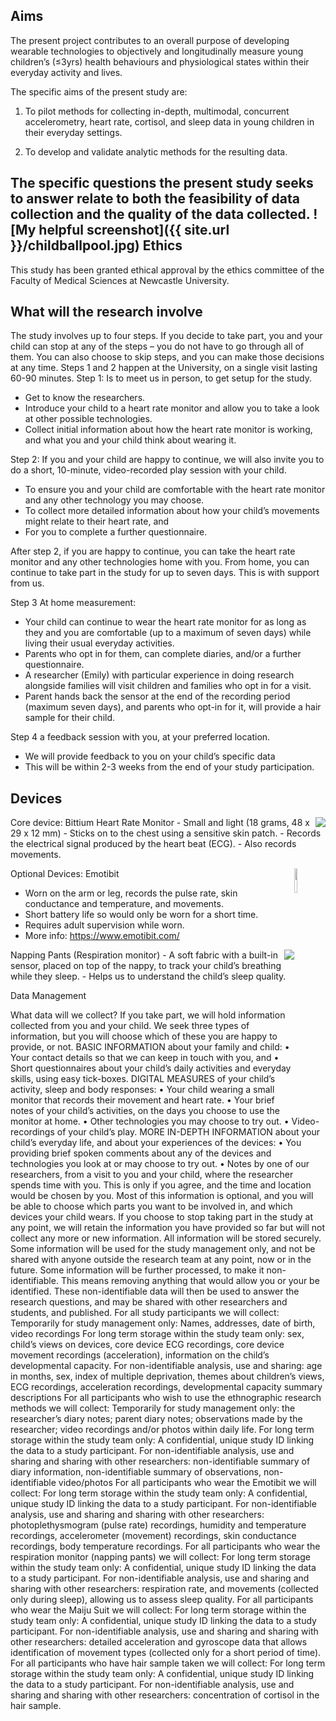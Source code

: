 Aims
------
The present project contributes to an overall purpose of developing wearable technologies to objectively and longitudinally measure young children’s (≤3yrs) health behaviours and physiological states within their everyday activity and lives.

The specific aims of the present study are: 

1. To pilot methods for collecting in-depth, multimodal, concurrent accelerometry, heart rate, cortisol, and sleep data in young children in their everyday settings. 

2. To develop and validate analytic methods for the resulting data. 

The specific questions the present study seeks to answer relate to both the feasibility of data collection and the quality of the data collected.
![My helpful screenshot]({{ site.url }}/childballpool.jpg)
Ethics
------
This study has been granted ethical approval by the ethics committee of the Faculty of Medical Sciences at Newcastle University. 

What will the research involve
------
The study involves up to four steps. If you decide to take part, you and your child can stop at any of the steps – you do not have to go through all of them. You can also choose to skip steps, and you can make those decisions at any time.
Steps 1 and 2 happen at the University, on a single visit lasting 60-90 minutes.
Step 1: Is to meet us in person, to get setup for the study. 
-	Get to know the researchers. 
-	Introduce your child to a heart rate monitor and allow you to take a look at other possible technologies.
-	Collect initial information about how the heart rate monitor is working, and what you and your child think about wearing it.

Step 2: If you and your child are happy to continue, we will also invite you to do a short, 10-minute, video-recorded play session with your child.
-	To ensure you and your child are comfortable with the heart rate monitor and any other technology you may choose. 
-	To collect more detailed information about how your child’s movements might relate to their heart rate, and
-	For you to complete a further questionnaire. 

After step 2, if you are happy to continue, you can take the heart rate monitor and any other technologies home with you. From home, you can continue to take part in the study for up to seven days. This is with support from us.

Step 3 At home measurement:
-	Your child can continue to wear the heart rate monitor for as long as they and you are comfortable (up to a maximum of seven days) while living their usual everyday activities. 
-	Parents who opt in for them, can complete diaries, and/or a further questionnaire. 
-	A researcher (Emily) with particular experience in doing research alongside families will visit children and families who opt in for a visit. 
-	Parent hands back the sensor at the end of the recording period (maximum seven days), and parents who opt-in for it, will provide a hair sample for their child.

Step 4 a feedback session with you, at your preferred location.
-	We will provide feedback to you on your child’s specific data
-	This will be within 2-3 weeks from the end of your study participation. 

Devices
------
<img style="float: right;" src="{{ site.url }}./Bittium_Faros.png">
Core device: Bittium Heart Rate Monitor
-	Small and light (18 grams, 48 x 29 x 12 mm) 
-	Sticks on to the chest using a sensitive skin patch.
-	Records the electrical signal produced by the heart beat (ECG).
-	Also records movements. 


Optional Devices:
<img style="float: right; width: 10%;" src="{{ site.url }}./EmotiBit.webp">
Emotibit
-	Worn on the arm or leg, records the pulse rate, skin conductance and temperature, and movements. 
-	Short battery life so would only be worn for a short time.
-	Requires adult supervision while worn.
-	More info: https://www.emotibit.com/ 

<img style="float: right;" src="{{ site.url }}./napping.jpg">
Napping Pants (Respiration monitor)
-	A soft fabric with a built-in sensor, placed on top of the nappy, to track your child’s breathing while they sleep.
-	Helps us to understand the child’s sleep quality.

Data Management

What data will we collect?
If you take part, we will hold information collected from you and your child. We seek three types of information, but you will choose which of these you are happy to provide, or not.
BASIC INFORMATION about your family and child:
•	Your contact details so that we can keep in touch with you, and
•	Short questionnaires about your child’s daily activities and everyday skills, using easy tick-boxes.
DIGITAL MEASURES of your child’s activity, sleep and body responses:
•	Your child wearing a small monitor that records their movement and heart rate.
•	Your brief notes of your child’s activities, on the days you choose to use the monitor at home.
•	Other technologies you may choose to try out.
•	Video-recordings of your child’s play.
MORE IN-DEPTH INFORMATION about your child’s everyday life, and about your experiences of the devices:
•	You providing brief spoken comments about any of the devices and technologies you look at or may choose to try out.
•	Notes by one of our researchers, from a visit to you and your child, where the researcher spends time with you. This is only if you agree, and the time and location would be chosen by you. 
Most of this information is optional, and you will be able to choose which parts you want to be involved in, and which devices your child wears. If you choose to stop taking part in the study at any point, we will retain the information you have provided so far but will not collect any more or new information. 
All information will be stored securely. Some information will be used for the study management only, and not be shared with anyone outside the research team at any point, now or in the future.
Some information will be further processed, to make it non-identifiable. This means removing anything that would allow you or your be identified. These non-identifiable data will then be used to answer the research questions, and may be shared with other researchers and students, and published.
For all study participants we will collect:
Temporarily for study management only: Names, addresses, date of birth, video recordings 
For long term storage within the study team only: sex, child’s views on devices, core device ECG recordings, core device movement recordings (acceleration), information on the child’s developmental capacity. 
For non-identifiable analysis, use and sharing: age in months, sex, index of multiple deprivation, themes about children’s views, ECG recordings, acceleration recordings, developmental capacity summary descriptions
For all participants who wish to use the ethnographic research methods we will collect:
Temporarily for study management only: the researcher’s diary notes; parent diary notes; observations made by the researcher; video recordings and/or photos within daily life.
For long term storage within the study team only: A confidential, unique study ID linking the data to a study participant.
For non-identifiable analysis, use and sharing and sharing with other researchers: non-identifiable summary of diary information, non-identifiable summary of observations, non-identifiable video/photos 
For all participants who wear the Emotibit we will collect:
For long term storage within the study team only: A confidential, unique study ID linking the data to a study participant.
For non-identifiable analysis, use and sharing and sharing with other researchers: photoplethysmogram (pulse rate) recordings, humidity and temperature recordings, accelerometer (movement) recordings, skin conductance recordings, body temperature recordings. 
For all participants who wear the respiration monitor (napping pants) we will collect:
For long term storage within the study team only: A confidential, unique study ID linking the data to a study participant.
For non-identifiable analysis, use and sharing and sharing with other researchers:  respiration rate, and movements (collected only during sleep), allowing us to assess sleep quality.
For all participants who wear the Maiju Suit we will collect:
For long term storage within the study team only: A confidential, unique study ID linking the data to a study participant.
For non-identifiable analysis, use and sharing and sharing with other researchers:  detailed acceleration and gyroscope data that allows identification of movement types (collected only for a short period of time). 
For all participants who have hair sample taken we will collect:
For long term storage within the study team only: A confidential, unique study ID linking the data to a study participant.
For non-identifiable analysis, use and sharing and sharing with other researchers:  concentration of cortisol in the hair sample.



